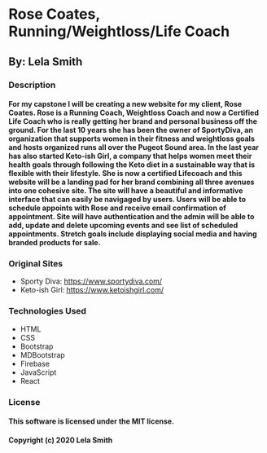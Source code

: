 # Rose Coates, Running/Weightloss/Life Coach
## By: Lela Smith

### Description
#### For my capstone I will be creating a new website for my client, Rose Coates. Rose is a Running Coach, Weightloss Coach and now a Certified Life Coach who is really getting her brand and personal business off the ground. For the last 10 years she has been the owner of SportyDiva, an organization that supports women in their fitness and weightloss goals and hosts organized runs all over the Pugeot Sound area. In the last year has also started Keto-ish Girl, a company that helps women meet their health goals through following the Keto diet in a sustainable way that is flexible with their lifestyle. She is now a certified Lifecoach and this website will be a landing pad for her brand combining all three avenues into one cohesive site. The site will have a beautiful and informative interface that can easily be navigaged by users. Users will be able to schedule appoints with Rose and receive email confirmation of appointment. Site will have authentication and the admin will be able to add, update and delete upcoming events and see list of scheduled appointments. Stretch goals include displaying social media and having branded products for sale.

### Original Sites
* Sporty Diva: https://www.sportydiva.com/
* Keto-ish Girl: https://www.ketoishgirl.com/


### Technologies Used
* HTML
* CSS
* Bootstrap
* MDBootstrap
* Firebase
* JavaScript
* React

### License
#### This software is licensed under the MIT license.

#### Copyright (c) 2020 Lela Smith
